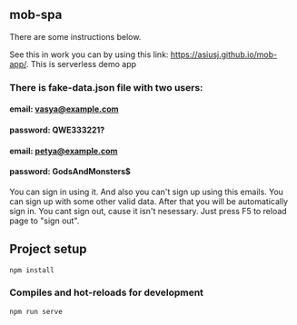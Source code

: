 ## mob-spa
There are some instructions below.

See this in work you can by using this link: https://asiusj.github.io/mob-app/.
This is serverless demo app

### There is fake-data.json file with two users:

#### email: vasya@example.com
#### password: QWE333221?

#### email: petya@example.com
#### password: GodsAndMonsters$

You can sign in using it. And also you can't sign up using this emails.
You can sign up with some other valid data. After that you will be automatically sign in.
You cant sign out, cause it isn't nesessary.
Just press F5 to reload page to "sign out".

## Project setup
```
npm install
```
### Compiles and hot-reloads for development
```
npm run serve
```